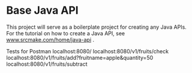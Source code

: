 # Base Java API	

This project will serve as a boilerplate project for creating any Java APIs. For the tutorial on how to create a Java API, see www.srcmake.com/home/java-api .

Tests for Postman
localhost:8080/
localhost:8080/v1/fruits/check
localhost:8080/v1/fruits/add?fruitname=apple&quantity=50
​localhost:8080/v1/fruits/subtract